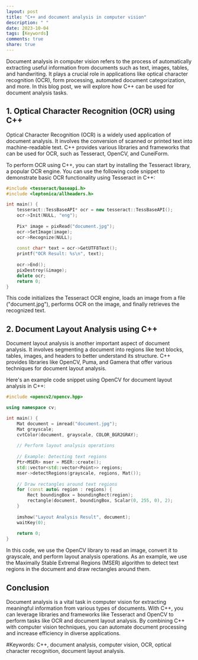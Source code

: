 ```yaml
---
layout: post
title: "C++ and document analysis in computer vision"
description: " "
date: 2023-10-04
tags: [Keywords]
comments: true
share: true
---
```


Document analysis in computer vision refers to the process of automatically extracting useful information from documents such as text, images, tables, and handwriting. It plays a crucial role in applications like optical character recognition (OCR), form processing, automated document categorization, and more. In this blog post, we will explore how C++ can be used for document analysis tasks.

## 1. Optical Character Recognition (OCR) using C++

Optical Character Recognition (OCR) is a widely used application of document analysis. It involves the conversion of scanned or printed text into machine-readable text. C++ provides various libraries and frameworks that can be used for OCR, such as Tesseract, OpenCV, and CuneiForm.

To perform OCR using C++, you can start by installing the Tesseract library, a popular OCR engine. You can use the following code snippet to demonstrate basic OCR functionality using Tesseract in C++:

```cpp
#include <tesseract/baseapi.h>
#include <leptonica/allheaders.h>

int main() {
    tesseract::TessBaseAPI* ocr = new tesseract::TessBaseAPI();
    ocr->Init(NULL, "eng");
  
    Pix* image = pixRead("document.jpg");
    ocr->SetImage(image);
    ocr->Recognize(NULL);
    
    const char* text = ocr->GetUTF8Text();
    printf("OCR Result: %s\n", text);
  
    ocr->End();
    pixDestroy(&image);
    delete ocr;
    return 0;
}
```

This code initializes the Tesseract OCR engine, loads an image from a file ("document.jpg"), performs OCR on the image, and finally retrieves the recognized text.

## 2. Document Layout Analysis using C++

Document layout analysis is another important aspect of document analysis. It involves segmenting a document into regions like text blocks, tables, images, and headers to better understand its structure. C++ provides libraries like OpenCV, Puma, and Gamera that offer various techniques for document layout analysis.

Here's an example code snippet using OpenCV for document layout analysis in C++:

```cpp
#include <opencv2/opencv.hpp>

using namespace cv;

int main() {
    Mat document = imread("document.jpg");
    Mat grayscale;
    cvtColor(document, grayscale, COLOR_BGR2GRAY);
    
    // Perform layout analysis operations
    
    // Example: Detecting text regions
    Ptr<MSER> mser = MSER::create();
    std::vector<std::vector<Point>> regions;
    mser->detectRegions(grayscale, regions, Mat());
    
    // Draw rectangles around text regions
    for (const auto& region : regions) {
        Rect boundingBox = boundingRect(region);
        rectangle(document, boundingBox, Scalar(0, 255, 0), 2);
    }
    
    imshow("Layout Analysis Result", document);
    waitKey(0);
    
    return 0;
}
```

In this code, we use the OpenCV library to read an image, convert it to grayscale, and perform layout analysis operations. As an example, we use the Maximally Stable Extremal Regions (MSER) algorithm to detect text regions in the document and draw rectangles around them.

## Conclusion

Document analysis is a vital task in computer vision for extracting meaningful information from various types of documents. With C++, you can leverage libraries and frameworks like Tesseract and OpenCV to perform tasks like OCR and document layout analysis. By combining C++ with computer vision techniques, you can automate document processing and increase efficiency in diverse applications.

#Keywords: C++, document analysis, computer vision, OCR, optical character recognition, document layout analysis.